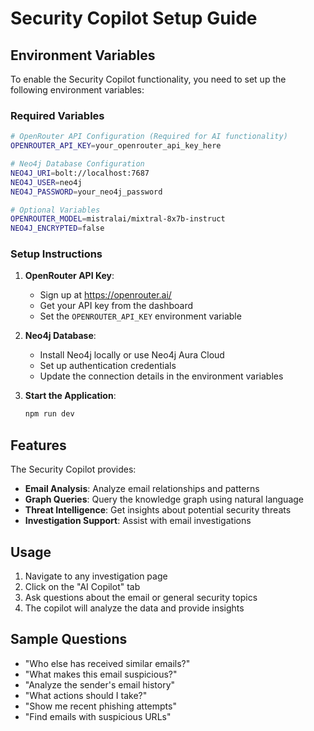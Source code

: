 # Security Copilot Setup Guide

## Environment Variables

To enable the Security Copilot functionality, you need to set up the following environment variables:

### Required Variables

```bash
# OpenRouter API Configuration (Required for AI functionality)
OPENROUTER_API_KEY=your_openrouter_api_key_here

# Neo4j Database Configuration
NEO4J_URI=bolt://localhost:7687
NEO4J_USER=neo4j
NEO4J_PASSWORD=your_neo4j_password

# Optional Variables
OPENROUTER_MODEL=mistralai/mixtral-8x7b-instruct
NEO4J_ENCRYPTED=false
```

### Setup Instructions

1. **OpenRouter API Key**:
   - Sign up at https://openrouter.ai/
   - Get your API key from the dashboard
   - Set the `OPENROUTER_API_KEY` environment variable

2. **Neo4j Database**:
   - Install Neo4j locally or use Neo4j Aura Cloud
   - Set up authentication credentials
   - Update the connection details in the environment variables

3. **Start the Application**:
   ```bash
   npm run dev
   ```

## Features

The Security Copilot provides:

- **Email Analysis**: Analyze email relationships and patterns
- **Graph Queries**: Query the knowledge graph using natural language
- **Threat Intelligence**: Get insights about potential security threats
- **Investigation Support**: Assist with email investigations

## Usage

1. Navigate to any investigation page
2. Click on the "AI Copilot" tab
3. Ask questions about the email or general security topics
4. The copilot will analyze the data and provide insights

## Sample Questions

- "Who else has received similar emails?"
- "What makes this email suspicious?"
- "Analyze the sender's email history"
- "What actions should I take?"
- "Show me recent phishing attempts"
- "Find emails with suspicious URLs"